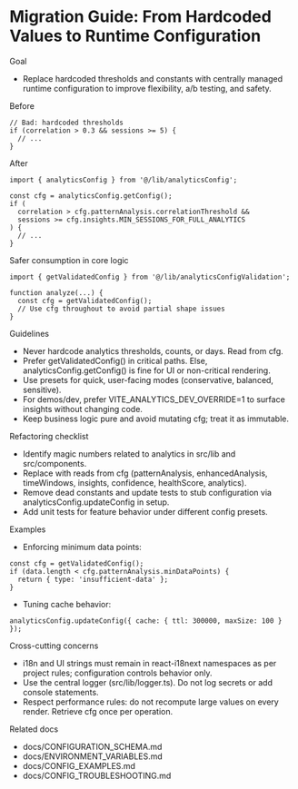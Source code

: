 # Migration Guide: From Hardcoded Values to Runtime Configuration

Goal

- Replace hardcoded thresholds and constants with centrally managed runtime configuration to improve
  flexibility, a/b testing, and safety.

Before

```
// Bad: hardcoded thresholds
if (correlation > 0.3 && sessions >= 5) {
  // ...
}
```

After

```
import { analyticsConfig } from '@/lib/analyticsConfig';

const cfg = analyticsConfig.getConfig();
if (
  correlation > cfg.patternAnalysis.correlationThreshold &&
  sessions >= cfg.insights.MIN_SESSIONS_FOR_FULL_ANALYTICS
) {
  // ...
}
```

Safer consumption in core logic

```
import { getValidatedConfig } from '@/lib/analyticsConfigValidation';

function analyze(...) {
  const cfg = getValidatedConfig();
  // Use cfg throughout to avoid partial shape issues
}
```

Guidelines

- Never hardcode analytics thresholds, counts, or days. Read from cfg.
- Prefer getValidatedConfig() in critical paths. Else, analyticsConfig.getConfig() is fine for UI or
  non-critical rendering.
- Use presets for quick, user-facing modes (conservative, balanced, sensitive).
- For demos/dev, prefer VITE_ANALYTICS_DEV_OVERRIDE=1 to surface insights without changing code.
- Keep business logic pure and avoid mutating cfg; treat it as immutable.

Refactoring checklist

- Identify magic numbers related to analytics in src/lib and src/components.
- Replace with reads from cfg (patternAnalysis, enhancedAnalysis, timeWindows, insights, confidence,
  healthScore, analytics).
- Remove dead constants and update tests to stub configuration via analyticsConfig.updateConfig in
  setup.
- Add unit tests for feature behavior under different config presets.

Examples

- Enforcing minimum data points:

```
const cfg = getValidatedConfig();
if (data.length < cfg.patternAnalysis.minDataPoints) {
  return { type: 'insufficient-data' };
}
```

- Tuning cache behavior:

```
analyticsConfig.updateConfig({ cache: { ttl: 300000, maxSize: 100 } });
```

Cross-cutting concerns

- i18n and UI strings must remain in react-i18next namespaces as per project rules; configuration
  controls behavior only.
- Use the central logger (src/lib/logger.ts). Do not log secrets or add console statements.
- Respect performance rules: do not recompute large values on every render. Retrieve cfg once per
  operation.

Related docs

- docs/CONFIGURATION_SCHEMA.md
- docs/ENVIRONMENT_VARIABLES.md
- docs/CONFIG_EXAMPLES.md
- docs/CONFIG_TROUBLESHOOTING.md
